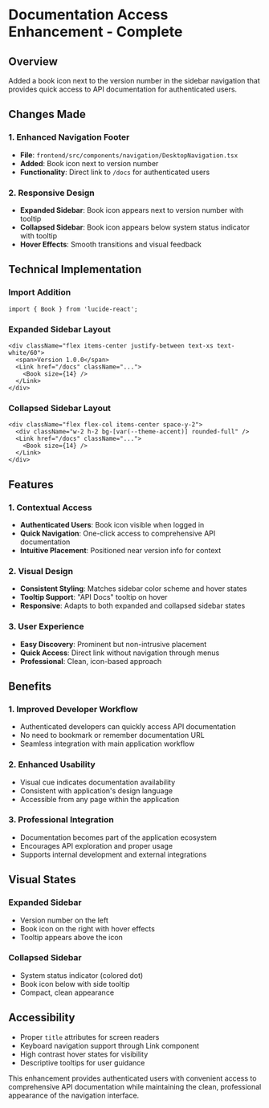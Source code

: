 # Documentation Access Enhancement - Complete

## Overview
Added a book icon next to the version number in the sidebar navigation that provides quick access to API documentation for authenticated users.

## Changes Made

### 1. Enhanced Navigation Footer
- **File**: `frontend/src/components/navigation/DesktopNavigation.tsx`
- **Added**: Book icon next to version number
- **Functionality**: Direct link to `/docs` for authenticated users

### 2. Responsive Design
- **Expanded Sidebar**: Book icon appears next to version number with tooltip
- **Collapsed Sidebar**: Book icon appears below system status indicator with tooltip
- **Hover Effects**: Smooth transitions and visual feedback

## Technical Implementation

### Import Addition
```tsx
import { Book } from 'lucide-react';
```

### Expanded Sidebar Layout
```tsx
<div className="flex items-center justify-between text-xs text-white/60">
  <span>Version 1.0.0</span>
  <Link href="/docs" className="...">
    <Book size={14} />
  </Link>
</div>
```

### Collapsed Sidebar Layout
```tsx
<div className="flex flex-col items-center space-y-2">
  <div className="w-2 h-2 bg-[var(--theme-accent)] rounded-full" />
  <Link href="/docs" className="...">
    <Book size={14} />
  </Link>
</div>
```

## Features

### 1. Contextual Access
- **Authenticated Users**: Book icon visible when logged in
- **Quick Navigation**: One-click access to comprehensive API documentation
- **Intuitive Placement**: Positioned near version info for context

### 2. Visual Design
- **Consistent Styling**: Matches sidebar color scheme and hover states
- **Tooltip Support**: "API Docs" tooltip on hover
- **Responsive**: Adapts to both expanded and collapsed sidebar states

### 3. User Experience
- **Easy Discovery**: Prominent but non-intrusive placement
- **Quick Access**: Direct link without navigation through menus
- **Professional**: Clean, icon-based approach

## Benefits

### 1. Improved Developer Workflow
- Authenticated developers can quickly access API documentation
- No need to bookmark or remember documentation URL
- Seamless integration with main application workflow

### 2. Enhanced Usability
- Visual cue indicates documentation availability
- Consistent with application's design language
- Accessible from any page within the application

### 3. Professional Integration
- Documentation becomes part of the application ecosystem
- Encourages API exploration and proper usage
- Supports internal development and external integrations

## Visual States

### Expanded Sidebar
- Version number on the left
- Book icon on the right with hover effects
- Tooltip appears above the icon

### Collapsed Sidebar
- System status indicator (colored dot)
- Book icon below with side tooltip
- Compact, clean appearance

## Accessibility
- Proper `title` attributes for screen readers
- Keyboard navigation support through Link component
- High contrast hover states for visibility
- Descriptive tooltips for user guidance

This enhancement provides authenticated users with convenient access to comprehensive API documentation while maintaining the clean, professional appearance of the navigation interface.
